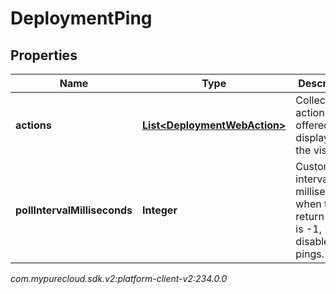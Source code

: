 # DeploymentPing


## Properties

| Name | Type | Description | Notes |
| ------------ | ------------- | ------------- | ------------- |
| **actions** | [**List&lt;DeploymentWebAction&gt;**](DeploymentWebAction) | Collection of actions to be offered or displayed to the visitor. |  [optional] |
| **pollIntervalMilliseconds** | **Integer** | Custom poll interval in milliseconds; when the return value is -1, disable pings. |  [optional] |




_com.mypurecloud.sdk.v2:platform-client-v2:234.0.0_
